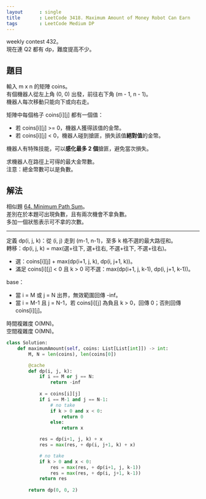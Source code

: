 ```yaml
---
layout      : single
title       : LeetCode 3418. Maximum Amount of Money Robot Can Earn
tags        : LeetCode Medium DP
---
```

weekly contest 432。  
現在連 Q2 都有 dp，難度提高不少。  

## 題目

輸入 m x n 的矩陣 coins。  
有個機器人從左上角 (0, 0) 出發，前往右下角 (m - 1, n - 1)。  
機器人每次移動只能向下或向右走。  

矩陣中每個格子 coins[i][j] 都有一個值：  

- 若 coins[i][j] >= 0，機器人獲得該值的金幣。  
- 若 coins[i][j] < 0，機器人碰到搶匪，損失該值**絕對值**的金幣。  

機器人有特殊技能，可以**感化最多 2 個**搶匪，避免當次損失。  

求機器人在路徑上可得的最大金幣數。  
注意：總金幣數可以是負數。  

## 解法

相似題 [64. Minimum Path Sum](https://leetcode.com/problems/minimum-path-sum/)。  
差別在於本題可出現負數，且有兩次機會不拿負數。  
多加一個狀態表示可不拿的次數。  

---

定義 dp(i, j, k)：從 (i, j) 走到 (m-1, n-1)，至多 k 格不選的最大路徑和。  
轉移：dp(i, j, k) = max(選+往下, 選+往右, 不選+往下, 不選+往右)。  

- 選：coins[i][j] + max(dp(i+1, j, k), dp(i, j+1, k))。  
- 滿足 coins[i][j] < 0 且 k > 0 可不選：max(dp(i+1, j, k-1), dp(i, j+1, k-1))。  

base：

- 當 i = M 或 j = N 出界，無效範圍回傳 -inf。  
- 當 i = M-1 且 j = N-1，若 coins[i][j] 為負且 k > 0，回傳 0；否則回傳 coins[i][j]。  

時間複雜度 O(MN)。  
空間複雜度 O(MN)。  

```python
class Solution:
    def maximumAmount(self, coins: List[List[int]]) -> int:
        M, N = len(coins), len(coins[0])

        @cache
        def dp(i, j, k):
            if i == M or j == N:
                return -inf
                
            x = coins[i][j]
            if i == M-1 and j == N-1:
                # no take
                if k > 0 and x < 0:
                    return 0
                else:
                    return x

            res = dp(i+1, j, k) + x
            res = max(res, + dp(i, j+1, k) + x)

            # no take
            if k > 0 and x < 0:
                res = max(res, + dp(i+1, j, k-1))
                res = max(res, + dp(i, j+1, k-1))
            return res 
            
        return dp(0, 0, 2)
```
